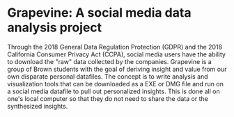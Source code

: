 # Grapevine: A social media data analysis project
Through the 2018 General Data Regulation Protection (GDPR) and the 2018 California Consumer Privacy Act (CCPA), social media users have the ability to download the "raw" data collected by the companies. Grapevine is a group of Brown students with the goal of deriving insight and value from our own disparate personal datafiles. The concept is to write analysis and visualization tools that can be downloaded as a EXE or DMG file and run on a social media datafile to pull out personalized insights. This is done all on one's local computer so that they do not need to share the data or the synthesized insights.
